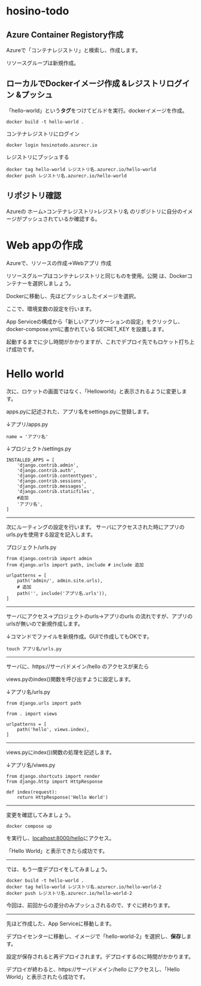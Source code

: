 # hosino-todo
## Azure Container Registory作成
Azureで「コンテナレジストリ」と検索し、作成します。

リソースグループは新規作成。

## ローカルでDockerイメージ作成 &レジストリログイン &プッシュ
「hello-world」という**タグ**をつけてビルドを実行。dockerイメージを作成。

```
docker build -t hello-world . 
```

コンテナレジストリにログイン
```
docker login hosinotodo.azurecr.io
```

レジストリにプッシュする
```
docker tag hello-world レジストリ名.azurecr.io/hello-world
docker push レジストリ名.azurecr.io/hello-world
```

## リポジトリ確認
Azureの ホーム>コンテナレジストリ>レジストリ名 のリポジトリに自分のイメージがプッシュされているか確認する。

# Web appの作成
Azureで、リソースの作成→Webアプリ 作成

リソースグループはコンテナレジストリと同じものを使用。公開 は、Dockerコンテナーを選択しましょう。

Dockerに移動し、先ほどプッシュしたイメージを選択。

ここで、環境変数の設定を行います。

App Serviceの構成から「新しいアプリケーションの設定」をクリックし、docker-compose.ymlに書かれている SECRET_KEY を設置します。

起動するまでに少し時間がかかりますが、これでデプロイ先でもロケット打ち上げ成功です。

# Hello world
次に、ロケットの画面ではなく、「Helloworld」と表示されるように変更します。

apps.pyに記述された、アプリ名をsettings.pyに登録します。

↓アプリ/apps.py
```
name = 'アプリ名'
```

↓プロジェクト/settings.py
```
INSTALLED_APPS = [
    'django.contrib.admin',
    'django.contrib.auth',
    'django.contrib.contenttypes',
    'django.contrib.sessions',
    'django.contrib.messages',
    'django.contrib.staticfiles',
    #追加
    'アプリ名',
]
```

----

次にルーティングの設定を行います。
サーバにアクセスされた時にアプリのurls.pyを使用する設定を記入します。

プロジェクト/urls.py
```
from django.contrib import admin
from django.urls import path, include # include 追加

urlpatterns = [
    path('admin/', admin.site.urls),
    # 追加
    path('', include('アプリ名.urls')),
]
```
----
サーバにアクセス→プロジェクトのurls→アプリのurls の流れですが、アプリのurlsが無いので新規作成します。

↓コマンドでファイルを新規作成。GUIで作成してもOKです。
```
touch アプリ名/urls.py
```
----
サーバに、https://サーバドメイン/hello のアクセスが来たら

views.pyのindex()関数を呼び出すように設定します。

↓アプリ名/urls.py
```
from django.urls import path

from . import views

urlpatterns = [
    path('hello', views.index),
]
```
----
views.pyにindex())関数の処理を記述します。

↓アプリ名/viwes.py
```
from django.shortcuts import render
from django.http import HttpResponse

def index(request):
    return HttpResponse('Hello World')
```

----
変更を確認してみましょう。

```
docker compose up
```
を実行し、[localhost:8000/hello](http://localhost:8000/hello)にアクセス。

「Hello World」と表示できたら成功です。

----
では、もう一度デプロイをしてみましょう。
```
docker build -t hello-world .
docker tag hello-world レジストリ名.azurecr.io/hello-world-2
docker push レジストリ名.azurecr.io/hello-world-2
```
今回は、前回からの差分のみプッシュされるので、すぐに終わります。

----
先ほど作成した、App Serviceに移動します。

デプロイセンターに移動し、イメージで「hello-world-2」を選択し、**保存**します。

設定が保存されると再デプロイされます。デプロイするのに時間がかかります。

デプロイが終わると、https://サーバドメイン/hello にアクセスし、「Hello World」と表示されたら成功です。
